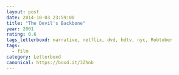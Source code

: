 ```yaml
---
layout: post 
date: 2014-10-03 23:59:00
title: "The Devil's Backbone"
year: 2001
rating: 0.6
tags_letterboxd: narrative, netflix, dvd, hdtv, nyc, Robtober
tags:
  - film
category: Letterboxd
canonical: https://boxd.it/3Zhnb
---
```

